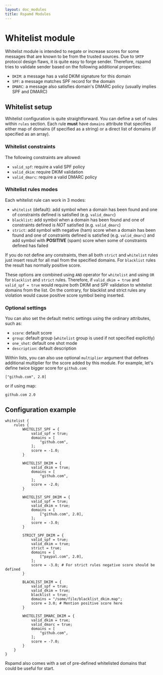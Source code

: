 ```yaml
---
layout: doc_modules
title: Rspamd Modules
---
```

# Whitelist module

Whitelist module is intended to negate or increase scores for some messages that are known to
be from the trusted sources. Due to `SMTP` protocol design flaws, it is quite easy to
forge sender. Therefore, rspamd tries to validate sender based on the following additional
properties:

- `DKIM`: a message has a valid DKIM signature for this domain
- `SPF`: a message matches SPF record for the domain
- `DMARC`: a message also satisfies domain's DMARC policy (usually implies SPF and DMARC)

## Whitelist setup

Whitelist configuration is quite straightforward. You can define a set of rules within
`rules` section. Each rule **must** have `domains` attribute that specifies either
map of domains (if specified as a string) or a direct list of domains (if specified as an array).

### Whitelist constraints

The following constraints are allowed:

- `valid_spf`: require a valid SPF policy
- `valid_dkim`: require DKIM validation
- `valid_dmarc`: require a valid DMARC policy

### Whitelist rules modes

Each whitelist rule can work in 3 modes:

- `whitelist` (default): add symbol when a domain has been found and one of constraints defined is satisfied (e.g. `valid_dmarc`)
- `blacklist`: add symbol when a domain has been found and one of constraints defined is *NOT* satisfied (e.g. `valid_dmarc`)
- `strict`: add symbol with negative (ham) score when a domain has been found and one of constraints defined is satisfied (e.g. `valid_dmarc`) and add symbol with **POSITIVE** (spam) score when some of constraints defined has failed

If you do not define any constraints, then all both `strict` and `whitelist` rules just insert result for all mail from the specified domains. For `blacklist` rules the result has normally positive score.

These options are combined using `AND` operator for `whitelist` and using `OR` for `blacklist` and `strict` rules. Therefore, if `valid_dkim = true` and
`valid_spf = true` would require both DKIM and SPF validation to whitelist domains from
the list. On the contrary, for blacklist and strict rules any violation would cause positive score symbol being inserted.

### Optional settings

You can also set the default metric settings using the ordinary attributes, such as:

- `score`: default score
- `group`: default group (`whitelist` group is used if not specified explicitly)
- `one_shot`: default one shot mode
- `description`: default description

Within lists, you can also use optional `multiplier` argument that defines additional
multiplier for the score added by this module. For example, let's define twice bigger
score for `github.com`:

    ["github.com", 2.0]

or if using map:

    github.com 2.0

## Configuration example

~~~ucl
whitelist {
    rules {
        WHITELIST_SPF = {
            valid_spf = true;
            domains = [
                "github.com",
            ];
            score = -1.0;
        }

        WHITELIST_DKIM = {
            valid_dkim = true;
            domains = [
                "github.com",
            ];
            score = -2.0;
        }

        WHITELIST_SPF_DKIM = {
            valid_spf = true;
            valid_dkim = true;
            domains = [
                ["github.com", 2.0],
            ];
            score = -3.0;
        }

        STRICT_SPF_DKIM = {
            valid_spf = true;
            valid_dkim = true;
            strict = true;
            domains = [
                ["paypal.com", 2.0],
            ];
            score = -3.0; # For strict rules negative score should be defined
        }

        BLACKLIST_DKIM = {
            valid_spf = true;
            valid_dkim = true;
            blacklist = true;
            domains = "/some/file/blacklist_dkim.map";
            score = 3.0; # Mention positive score here
        }

        WHITELIST_DMARC_DKIM = {
            valid_dkim = true;
            valid_dmarc = true;
            domains = [
                "github.com",
            ];
            score = -7.0;
        }
    }
}
~~~

Rspamd also comes with a set of pre-defined whitelisted domains that could be useful for start.
